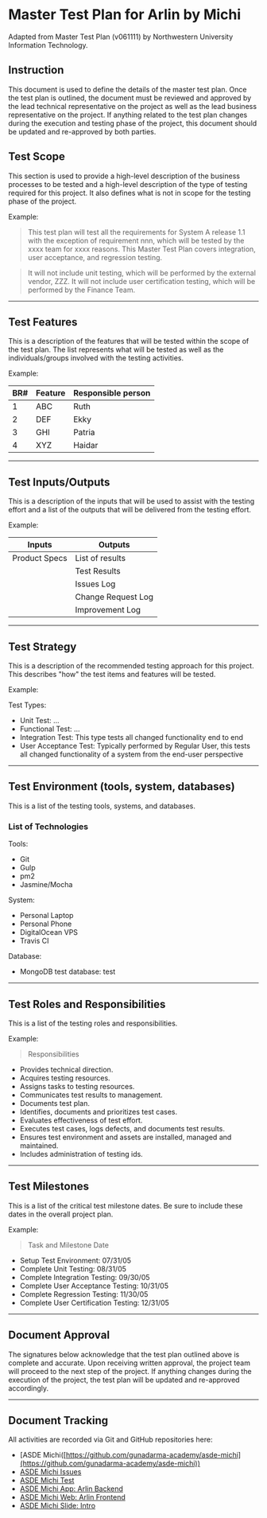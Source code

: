 # Master Test Plan for Arlin by Michi
Adapted from Master Test Plan (v061111) by Northwestern University Information Technology.

## Instruction
This document is used to define the details of the master test plan. Once the test plan is outlined, the document must be reviewed and approved by the lead technical representative on the project as well as the lead business representative on the project.  If anything related to the test plan changes during the execution and testing phase of the project, this document should be updated and re-approved by both parties.

## Test Scope
This section is used to provide a high-level description of the business processes to be tested and a high-level description of the type of testing required for this project.   It also defines what is not in scope for the testing phase of the project.

Example:

> This test plan will test all the requirements for System A release 1.1 with the exception of requirement nnn, which will be tested by the xxxx team for xxxx reasons.  This Master Test Plan covers integration, user acceptance, and regression testing.  

> It will not include unit testing, which will be performed by the external vendor, ZZZ.  It will not include user certification testing, which will be performed by the Finance Team.

--------------------------------------------------------------------------------

## Test Features
This is a description of the features that will be tested within the scope of the test plan. The list represents what will be tested as well as the individuals/groups involved with the testing activities.

Example:

BR# | Feature | Responsible person
--- | ------- | ------------------
1   | ABC     | Ruth
2   | DEF     | Ekky
3   | GHI     | Patria
4   | XYZ     | Haidar

--------------------------------------------------------------------------------

## Test Inputs/Outputs
This is a description of the inputs that will be used to assist with the testing effort and a list of the outputs that will be delivered from the testing effort.  

Example:

Inputs        | Outputs
------------- | ------------------
Product Specs | List of results
              | Test Results
              | Issues Log
              | Change Request Log
              | Improvement Log

--------------------------------------------------------------------------------

## Test Strategy
This is a description of the recommended testing approach for this project. This describes "how" the test items and features will be tested.

Example:

Test Types:
- Unit Test: ...
- Functional Test: ...
- Integration Test: This type tests all changed functionality end to end
- User Acceptance Test: Typically performed by Regular User, this tests all changed functionality of a system from the end-user perspective

--------------------------------------------------------------------------------

## Test Environment (tools, system, databases)
This is a list of the testing tools, systems, and databases.

### List of Technologies

Tools:
- Git
- Gulp
- pm2
- Jasmine/Mocha

System:
- Personal Laptop
- Personal Phone
- DigitalOcean VPS
- Travis CI

Database:
- MongoDB test database: test

--------------------------------------------------------------------------------

## Test Roles and Responsibilities
This is a list of the testing roles and responsibilities.  

Example:

> Responsibilities
  - Provides technical direction.
  - Acquires testing resources.
  - Assigns tasks to testing resources.
  - Communicates test results to management.
  - Documents test plan.
  - Identifies, documents and prioritizes test cases.
  - Evaluates effectiveness of test effort.
  - Executes test cases, logs defects, and documents test results.
  - Ensures test environment and assets are installed, managed and maintained.  
  - Includes administration of testing ids.

--------------------------------------------------------------------------------

## Test Milestones
This is a list of the critical test milestone dates.  Be sure to include these dates in the overall project plan.

Example:

> Task and Milestone Date
  - Setup Test Environment: 07/31/05
  - Complete Unit Testing: 08/31/05
  - Complete Integration Testing: 09/30/05
  - Complete User Acceptance Testing: 10/31/05
  - Complete Regression Testing: 11/30/05
  - Complete User Certification Testing: 12/31/05

--------------------------------------------------------------------------------

## Document Approval
The signatures below acknowledge that the test plan outlined above is complete and accurate. Upon receiving written approval, the project team will proceed to the next step of the project. If anything changes during the execution of the project, the test plan will be updated and re-approved accordingly.

--------------------------------------------------------------------------------

## Document Tracking
All activities are recorded via Git and GitHub repositories here:
- [ASDE Michi([https://github.com/gunadarma-academy/asde-michi](https://github.com/gunadarma-academy/asde-michi))
- [ASDE Michi Issues](https://github.com/gunadarma-academy/asde-michi/issues)
- [ASDE Michi Test](https://github.com/gunadarma-academy/asde-michi-test)
- [ASDE Michi App: Arlin Backend](https://github.com/gunadarma-academy/asde-michi-app)
- [ASDE Michi Web: Arlin Frontend](https://github.com/gunadarma-academy/asde-michi-web)
- [ASDE Michi Slide: Intro](https://github.com/gunadarma-academy/asde-michi-slide)

